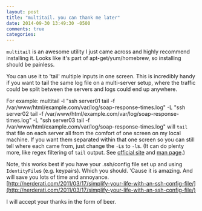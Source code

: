 ```yaml
---
layout: post
title: "multitail. you can thank me later"
date: 2014-09-30 13:49:30 -0500
comments: true
categories: 
---
```


`multitail` is an awesome utility I just came across and highly recommend installing it.
Looks like it's part of apt-get/yum/homebrew, so installing should be painless.

You can use it to 'tail' multiple inputs in one screen. This is incredibly handy if you want to tail the same log file on a multi-server setup, where the traffic could be split between the servers and logs could end up anywhere.

For example:
    multitail 
    -l "ssh server01 tail -f /var/www/html/example.com/var/log/soap-response-times.log" 
    -L "ssh server02 tail -f /var/www/html/example.com/var/log/soap-response-times.log" 
    -L "ssh server03 tail -f /var/www/html/example.com/var/log/soap-response-times.log"
will `tail` that file on each server all from the comfort of one screen on my local machine.
If you want them separated within that one screen so you can still tell where each came from, just change the `-L`s to `-l`s.
(It can do plenty more, like regex filtering of `tail` output. See [official site](http://www.vanheusden.com/multitail/) and [man page](http://linux.die.net/man/1/multitail).)

Note, this works best if you have your .ssh/config file set up and using `IdentityFile`s (e.g. keypairs). Which you should. 'Cause it is amazing. And will save you lots of time and annoyance. [http://nerderati.com/2011/03/17/simplify-your-life-with-an-ssh-config-file/](http://nerderati.com/2011/03/17/simplify-your-life-with-an-ssh-config-file/)

I will accept your thanks in the form of beer.
